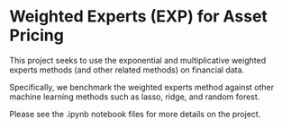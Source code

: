 # Weighted Experts (EXP) for Asset Pricing

This project seeks to use the exponential and multiplicative weighted experts methods (and other related methods) on financial data. 

Specifically, we benchmark the weighted experts method against other machine learning methods such as lasso, ridge, and random forest. 

Please see the .ipynb notebook files for more details on the project.
